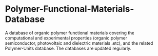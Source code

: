 # Polymer-Functional-Materials-Database
A database of organic polymer functional materials covering the computational and experimental properties (organic polymer semiconductor, photovoltaic and dielectric materials .etc), and the related Polymer-Units database. The databases are updated regularly.

